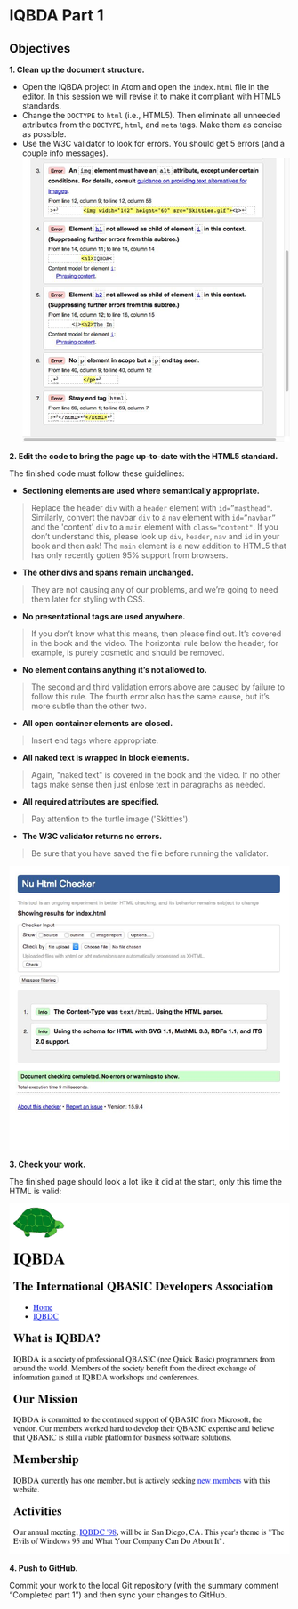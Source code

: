 # IQBDA Part 1

## Objectives

**1. Clean up the document structure.**

* Open the IQBDA project in Atom and open the `index.html` file in the editor. In this session we will revise it to make it compliant with HTML5 standards.
* Change the `DOCTYPE` to `html` (i.e., HTML5). Then eliminate all unneeded attributes from the `DOCTYPE`, `html`, and `meta` tags. Make them as concise as possible.
* Use the W3C validator to look for errors. You should get 5 errors (and a couple info messages).
![](images/part1s1.jpg)

**2. Edit the code to bring the page up-to-date with the HTML5 standard.**

The finished code must follow these guidelines:

* **Sectioning elements are used where semantically appropriate.**
>Replace the header `div` with a `header` element with `id=”masthead"`. Similarly, convert the navbar `div` to a `nav` element with `id=”navbar”` and the 'content' `div` to a `main` element with `class="content"`. If you don’t understand this, please look up `div`, `header`, `nav` and `id` in your book and then ask! The `main` element is a new addition to HTML5 that has only recently gotten 95% support from browsers.

* **The other divs and spans remain unchanged.**
>They are not causing any of our problems, and we’re going to need them later for styling with CSS.

* **No presentational tags are used anywhere.**
>If you don’t know what this means, then please find out. It’s covered in the book and the video. The horizontal rule below the header, for example, is purely cosmetic and should be removed.

* **No element contains anything it’s not allowed to.**
>The second and third validation errors above are caused by failure to follow this rule. The fourth error also has the same cause, but it’s more subtle than the other two.

* **All open container elements are closed.**
>Insert end tags where appropriate.

* **All naked text is wrapped in block elements.**
>Again, "naked text" is covered in the book and the video. If no other tags make sense then just enlose text in paragraphs as needed.

* **All required attributes are specified.**
>Pay attention to the turtle image ('Skittles').

* **The W3C validator returns no errors.**
>Be sure that you have saved the file before running the validator.

  ![](images/part1s2.jpg)

**3. Check your work.**

The finished page should look a lot like it did at the start, only this time the HTML is valid:

  ![](images/part1s3.png)

**4. Push to GitHub.**

Commit your work to the local Git repository (with the summary comment “Completed part 1”) and then sync your changes to GitHub.
